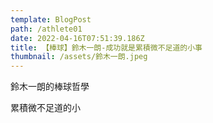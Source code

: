 ```yaml
---
template: BlogPost
path: /athlete01
date: 2022-04-16T07:51:39.186Z
title: 【棒球】鈴木一朗-成功就是累積微不足道的小事
thumbnail: /assets/鈴木一朗.jpeg
---
```

鈴木一朗的棒球哲學

累積微不足道的小
